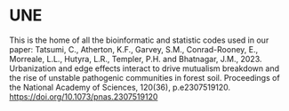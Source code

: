 # UNE
This is the home of all the bioinformatic and statistic codes used in our paper: Tatsumi, C., Atherton, K.F., Garvey, S.M., Conrad-Rooney, E., Morreale, L.L., Hutyra, L.R., Templer, P.H. and Bhatnagar, J.M., 2023. Urbanization and edge effects interact to drive mutualism breakdown and the rise of unstable pathogenic communities in forest soil. Proceedings of the National Academy of Sciences, 120(36), p.e2307519120.
https://doi.org/10.1073/pnas.2307519120
